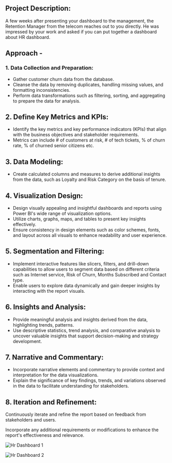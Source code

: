 ## Project Description:
A few weeks after presenting your dashboard to the management, the Retention Manager from the telecom reaches out to you directly. He was impressed by your work and asked if you can put together a dashboard about HR dashboard.


## Approach - 

### 1. Data Collection and Preparation:

- Gather customer churn data from the database.
- Cleanse the data by removing duplicates, handling missing values, and formatting inconsistencies.
- Perform data transformations such as filtering, sorting, and aggregating to prepare the data for analysis.

## 2. Define Key Metrics and KPIs:

- Identify the key metrics and key performance indicators (KPIs) that align with the business objectives and stakeholder requirements.
- Metrics can include # of customers at risk, # of tech tickets, % of churn rate, % of churned senior citizens etc.

## 3. Data Modeling:
- Create calculated columns and measures to derive additional insights from the data, such as Loyalty and Risk Category on the basis of tenure.

## 4. Visualization Design:

- Design visually appealing and insightful dashboards and reports using Power BI's wide range of visualization options.
- Utilize charts, graphs, maps, and tables to present key insights effectively.
- Ensure consistency in design elements such as color schemes, fonts, and layout across all visuals to enhance readability and user experience.

## 5. Segmentation and Filtering:

- Implement interactive features like slicers, filters, and drill-down capabilities to allow users to segment data based on different criteria such as Internet service, Risk of Churn, Months Subscribed and Contact type.
- Enable users to explore data dynamically and gain deeper insights by interacting with the report visuals.

## 6. Insights and Analysis:

- Provide meaningful analysis and insights derived from the data, highlighting trends, patterns.
- Use descriptive statistics, trend analysis, and comparative analysis to uncover valuable insights that support decision-making and strategy development.

## 7. Narrative and Commentary:

- Incorporate narrative elements and commentary to provide context and interpretation for the data visualizations.
- Explain the significance of key findings, trends, and variations observed in the data to facilitate understanding for stakeholders.

## 8. Iteration and Refinement:

Continuously iterate and refine the report based on feedback from stakeholders and users.

Incorporate any additional requirements or modifications to enhance the report's effectiveness and relevance.

![Hr Dashboard 1](https://github.com/user-attachments/assets/0a73398b-a392-4c12-9e1a-f30cff164e50)

![Hr Dashboard 2](https://github.com/user-attachments/assets/a16ffaa2-f5eb-41de-a732-a0bf51140371)
